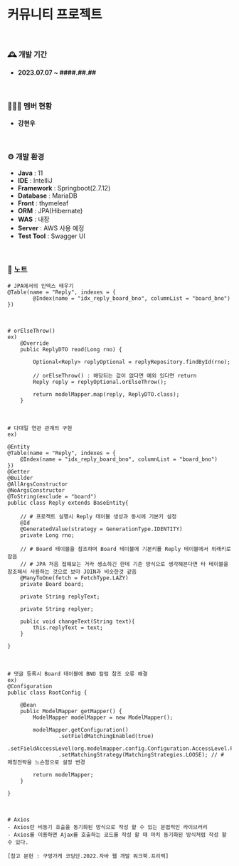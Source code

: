 # 커뮤니티 프로젝트
<br>

### 🕰️ 개발 기간
- **2023.07.07 ~ ####.##.##**

<br>

### 🧑‍🤝‍🧑 멤버 현황
- **강현우**
  
<br>

### ⚙️ 개발 환경
- **Java** : 11
- **IDE** : IntelliJ
- **Framework** : Springboot(2.7.12)
- **Database** : MariaDB
- **Front** : thymeleaf
- **ORM** : JPA(Hibernate)
- **WAS** : 내장
- **Server** : AWS 사용 예정
- **Test Tool** : Swagger UI

<br>

### 📌 노트
```
# JPA에서의 인덱스 태우기
@Table(name = "Reply", indexes = {
        @Index(name = "idx_reply_board_bno", columnList = "board_bno")
})
```

<br>

```
# orElseThrow()
ex)
    @Override
    public ReplyDTO read(Long rno) {

        Optional<Reply> replyOptional = replyRepository.findById(rno);

        // orElseThrow() : 해당되는 값이 없다면 예외 있다면 return
        Reply reply = replyOptional.orElseThrow();

        return modelMapper.map(reply, ReplyDTO.class);
    }
```

<br>

```
# 다대일 연관 관계의 구현
ex)

@Entity
@Table(name = "Reply", indexes = {
    @Index(name = "idx_reply_board_bno", columnList = "board_bno")
})
@Getter
@Builder
@AllArgsConstructor
@NoArgsConstructor
@ToString(exclude = "board")
public class Reply extends BaseEntity{

    // # 프로젝트 실행시 Reply 테이블 생성과 동시에 기본키 설정
    @Id
    @GeneratedValue(strategy = GenerationType.IDENTITY)
    private Long rno;

    // # Board 테이블을 참조하며 Board 테이블에 기본키를 Reply 테이블에서 외래키로 잡음
    // # JPA 처음 접해보는 거라 생소하긴 한데 기존 방식으로 생각해본다면 타 테이블을 참조해서 사용하는 것으로 보아 JOIN과 비슷한것 같음
    @ManyToOne(fetch = FetchType.LAZY)
    private Board board;

    private String replyText;

    private String replyer;

    public void changeText(String text){
        this.replyText = text;
    }

}
```

<br>

```
# 댓글 등록시 Board 테이블에 BNO 칼럼 참조 오류 해결
ex)
@Configuration
public class RootConfig {

    @Bean
    public ModelMapper getMapper() {
        ModelMapper modelMapper = new ModelMapper();

        modelMapper.getConfiguration()
                .setFieldMatchingEnabled(true)
                .setFieldAccessLevel(org.modelmapper.config.Configuration.AccessLevel.PRIVATE)
                .setMatchingStrategy(MatchingStrategies.LOOSE); // # 매칭전략을 느슨함으로 설정 변경

        return modelMapper;
    }

}
```

<br>

```
# Axios
- Axios란 비동기 호출을 동기화된 방식으로 작성 할 수 있는 문법적인 라이브러리
- Axios를 이용하면 Ajax를 호출하는 코드를 작성 할 때 마치 동기화된 방식처럼 작성 할 수 있다.

[참고 문헌 : 구멍가게 코딩단.2022.자바 웹 개발 워크북.프리렉]
```

